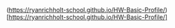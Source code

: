 (https://ryanrichholt-school.github.io/HW-Basic-Profile/)[https://ryanrichholt-school.github.io/HW-Basic-Profile/]
